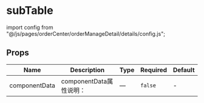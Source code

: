 # subTable

import config from "@/js/pages/orderCenter/orderManageDetail/details/config.js";

## Props

<!-- @vuese:subTable:props:start -->
|Name|Description|Type|Required|Default|
|---|---|---|---|---|
|componentData|componentData属性说明：|—|`false`|-|

<!-- @vuese:subTable:props:end -->


